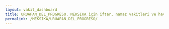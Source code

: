 ```yaml
---
layout: vakit_dashboard
title: URUAPAN_DEL_PROGRESO, MEKSIKA için iftar, namaz vakitleri ve hava durumu - ilçe/eyalet seç
permalink: /MEKSIKA/URUAPAN_DEL_PROGRESO/
---
```


<script type="text/javascript">
  var GLOBAL_COUNTRY = 'MEKSIKA';
  var GLOBAL_CITY = 'URUAPAN_DEL_PROGRESO';
  var GLOBAL_STATE = '';
  var lat = 72;
  var lon = 21;
</script>
